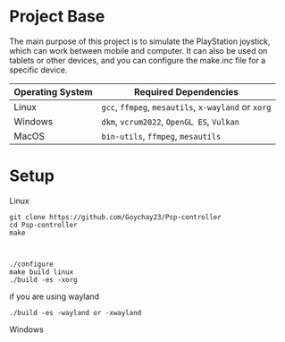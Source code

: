 # Project Base
The main purpose of this project is to simulate the PlayStation joystick, which can work between mobile and computer.
It can also be used on tablets or other devices, and you can configure the make.inc file for a specific device.

| Operating System | Required Dependencies                                      |
|------------------|------------------------------------------------------------|
| Linux            | `gcc`, `ffmpeg`, `mesautils`, `x-wayland` or `xorg`        |
| Windows          | `dkm`, `vcrum2022`, `OpenGL ES`, `Vulkan`                  |
| MacOS            | `bin-utils`, `ffmpeg`, `mesautils`                         |

#  Setup
Linux
```
git clone https://github.com/Goychay23/Psp-controller
cd Psp-controller
make



./configure
make build linux
./build -es -xorg
```
if you are using wayland
```
./build -es -wayland or -xwayland
```


Windows



